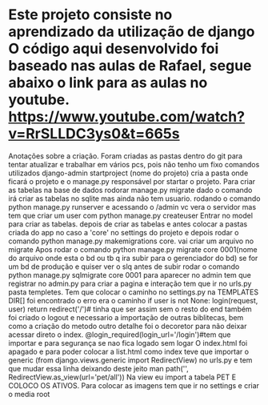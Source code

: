 Este projeto consiste no aprendizado da utilização de django
O código aqui desenvolvido foi baseado nas aulas de Rafael, segue abaixo o link para as aulas no 
youtube.
https://www.youtube.com/watch?v=RrSLLDC3ys0&t=665s
========================================================================================

Anotações sobre a criação.
Foram criadas as pastas dentro do git para tentar atualizar e trabalhar em vários pcs, pois não tenho um fixo
comandos utilizados django-admin startproject (nome do projeto) cria a pasta onde ficará o projeto e o manage.py responsável por startar o projeto.
Para criar as tabelas na base de dados rodorar manage.py migrate dado o comando irá criar as tabelas no sqlite
mas ainda não tem usuario.
rodando o comando python manage.py runserver e acessando o /admin vc vera o servidor 
mas tem que criar um user com python manage.py createuser
Entrar no model para criar as tabelas.
depois de criar as tabelas e antes colocar a pastas criada do app no caso a 'core' no settings do projeto e depois rodar o comando python manage.py makemigrations core. vai criar um arquivo no migrate 
Apos rodar o comando python manage.py migrate core 0001(nome do arquivo onde esta o bd ou tb q ira subir  para o gerenciador do bd) se for um bd de produção e quiser ver o slq antes de subir rodar o comando 
python manage.py sqlmigrate core 0001
para aparecer no admin tem que registrar no admin.py
para criar a pagina e interação tem que ir no urls.py
pasta templetes.
Tem que colocar o caminho no settings.py na TEMPLATES DIR[]
foi encontrado o erro era o caminho if user is not None:
            login(request, user)
            return redirect('/')# tinha que ser assim sem o resto do end 
também foi criado o logout e necessario a importação de outras biblitecas, bem como a criação do metodo
outro detalhe foi o decoretor para não deixar acessar direto o index.
@login_required(login_url='/login')#tem que importar e para segurança se nao fica logado sem logar
O index.html foi apagado e para poder colocar a list.html como index teve que importar o generic (from django.views.generic import RedirectView) no urls.py e tem que mudar essa linha deixando deste jeito man path('', RedirectView.as_view(url='pet/all'))
Na view eu import a tabela PET E COLOCO OS ATIVOS.
Para colocar as imagens tem que ir no settings e criar o media root
